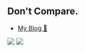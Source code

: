 ## Don't Compare.

- [My Blog 🥰](https://NothingToSay0031.github.io/)



<img class="img" src="https://github-readme-stats.vercel.app/api/top-langs/?username=NothingToSay0031&exclude_repo=NothingToSay0031.github.io&layout=compact" />


<img class="img" src="https://github-readme-stats.vercel.app/api?username=NothingToSay0031&count_private=true&show_icons=true" />
